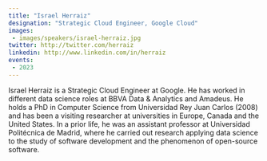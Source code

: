 ```yaml
---
title: "Israel Herraiz"
designation: "Strategic Cloud Engineer, Google Cloud"
images:
 - images/speakers/israel-herraiz.jpg
twitter: http://twitter.com/herraiz
linkedin: http://www.linkedin.com/in/herraiz
events:
 - 2023
---
```


Israel Herraiz is a Strategic Cloud Engineer at Google. He has worked in different data science roles at BBVA Data & Analytics and Amadeus. He holds a PhD in Computer Science from Universidad Rey Juan Carlos (2008) and has been a visiting researcher at universities in Europe, Canada and the United States. In a prior life, he was an assistant professor at Universidad Politécnica de Madrid, where he carried out research applying data science to the study of software development and the phenomenon of open-source software.